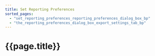 ```yaml
---
title: Set Reporting Preferences
sorted_pages:
  - "set_reporting_preferences_reporting_preferences_dialog_box_bp"
  - "the_reporting_preferences_dialog_box_export_settings_tab_bp"
---
```

# {{page.title}}
